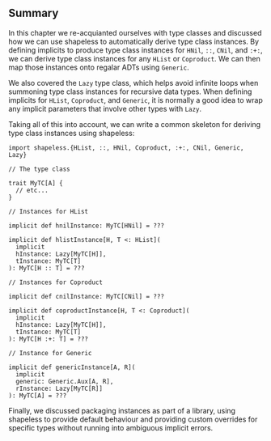 ## Summary

In this chapter we re-acquianted ourselves with type classes
and discussed how we can use shapeless
to automatically derive type class instances.
By defining implicits to produce type class instances for
`HNil`, `::`, `CNil`, and `:+:`,
we can derive type class instances
for any `HList` or `Coproduct`.
We can then map those instances onto regalar ADTs
using `Generic`.

We also covered the `Lazy` type class,
which helps avoid infinite loops
when summoning type class instances for recursive data types.
When defining implicits for `HList`, `Coproduct`, and `Generic`,
it is normally a good idea to wrap any implicit parameters
that involve other types with `Lazy`.

Taking all of this into account,
we can write a common skeleton
for deriving type class instances using shapeless:

```tut:book
import shapeless.{HList, ::, HNil, Coproduct, :+:, CNil, Generic, Lazy}

// The type class

trait MyTC[A] {
  // etc...
}

// Instances for HList

implicit def hnilInstance: MyTC[HNil] = ???

implicit def hlistInstance[H, T <: HList](
  implicit
  hInstance: Lazy[MyTC[H]],
  tInstance: MyTC[T]
): MyTC[H :: T] = ???

// Instances for Coproduct

implicit def cnilInstance: MyTC[CNil] = ???

implicit def coproductInstance[H, T <: Coproduct](
  implicit
  hInstance: Lazy[MyTC[H]],
  tInstance: MyTC[T]
): MyTC[H :+: T] = ???

// Instance for Generic

implicit def genericInstance[A, R](
  implicit
  generic: Generic.Aux[A, R],
  rInstance: Lazy[MyTC[R]]
): MyTC[A] = ???
```

Finally, we discussed packaging instances as part of a library,
using shapeless to provide default behaviour
and providing custom overrides for specific types
without running into ambiguous implicit errors.

